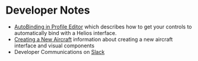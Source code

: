 # Developer Notes
* [AutoBinding in Profile Editor](autobind.md) which describes how to get your controls to automatically bind with a Helios interface.
* [Creating a New Aircraft](NewAirCraft.md) information about creating a new aircraft interface and visual components
* Developer Communications on [Slack](https://bluefinbima.slack.com/messages/CC0MX8QLS)
